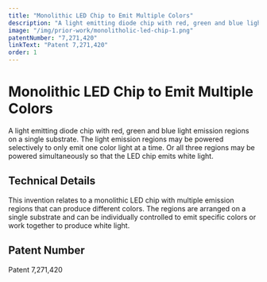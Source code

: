 ```yaml
---
title: "Monolithic LED Chip to Emit Multiple Colors"
description: "A light emitting diode chip with red, green and blue light emission regions on a single substrate. The light emission regions may be powered selectively to only emit one color light at a time. Or all three regions may be powered simultaneously so that the LED chip emits white light."
image: "/img/prior-work/monolitholic-led-chip-1.png"
patentNumber: "7,271,420"
linkText: "Patent 7,271,420"
order: 1
---
```


# Monolithic LED Chip to Emit Multiple Colors

A light emitting diode chip with red, green and blue light emission regions on a single substrate. The light emission regions may be powered selectively to only emit one color light at a time. Or all three regions may be powered simultaneously so that the LED chip emits white light.

## Technical Details

This invention relates to a monolithic LED chip with multiple emission regions that can produce different colors. The regions are arranged on a single substrate and can be individually controlled to emit specific colors or work together to produce white light.

## Patent Number

Patent 7,271,420
